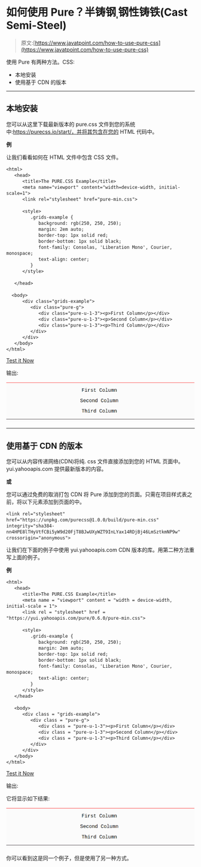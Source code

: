 # 如何使用 Pure？半铸钢ˌ钢性铸铁(Cast Semi-Steel)

> 原文:[https://www.javatpoint.com/how-to-use-pure-css](https://www.javatpoint.com/how-to-use-pure-css)

使用 Pure 有两种方法。CSS:

*   本地安装
*   使用基于 CDN 的版本

* * *

## 本地安装

您可以从这里下载最新版本的 pure.css 文件到您的系统中:https://purecss.io/start/，并将其包含在您的 HTML 代码中。

**例**

让我们看看如何在 HTML 文件中包含 CSS 文件。

```
<html>
   <head>
      <title>The PURE.CSS Example</title>
      <meta name="viewport" content="width=device-width, initial-scale=1">
      <link rel="stylesheet" href="pure-min.css">

      <style>
         .grids-example {
            background: rgb(250, 250, 250);
            margin: 2em auto;
            border-top: 1px solid red;
            border-bottom: 1px solid black;			
            font-family: Consolas, 'Liberation Mono', Courier, monospace;
            text-align: center;					
         }
      </style>

   </head>

  <body>
      <div class="grids-example">
         <div class="pure-g">
            <div class="pure-u-1-3"><p>First Column</p></div>
            <div class="pure-u-1-3"><p>Second Column</p></div>
            <div class="pure-u-1-3"><p>Third Column</p></div>
         </div>
      </div>
   </body>
</html> 

```

[Test it Now](https://www.javatpoint.com/oprweb/test.jsp?filename=purecsshowtousepurecss1)

输出:

![PureCSS How to use pure css 1](img/011a00e86d921a5d0334f291d848e128.png)

* * *

## 使用基于 CDN 的版本

您可以从内容传递网络(CDN)将纯. css 文件直接添加到您的 HTML 页面中。yui.yahooapis.com 提供最新版本的内容。

**或**

您可以通过免费的取消打包 CDN 将 Pure 添加到您的页面。只需在项目样式表之前，将以下<link>元素添加到页面的中。

```
<link rel="stylesheet" 
href="https://unpkg.com/purecss@1.0.0/build/pure-min.css" integrity="sha384-nn4HPE8lTHyVtfCBi5yW9d20FjT8BJwUXyWZT9InLYax14RDjBj46LmSztkmNP9w" 
crossorigin="anonymous">

```

让我们在下面的例子中使用 yui.yahooapis.com CDN 版本的库。用第二种方法重写上面的例子。

**例**

```
<html>
   <head>
      <title>The PURE.CSS Example</title>
      <meta name = "viewport" content = "width = device-width, initial-scale = 1">
      <link rel = "stylesheet" href = "https://yui.yahooapis.com/pure/0.6.0/pure-min.css">

      <style>
         .grids-example {
            background: rgb(250, 250, 250);
            margin: 2em auto;
            border-top: 1px solid red;
            border-bottom: 1px solid black;			
            font-family: Consolas, 'Liberation Mono', Courier, monospace;
            text-align: center;					
         }
      </style>
   </head>

   <body>
      <div class = "grids-example">
         <div class = "pure-g">
            <div class = "pure-u-1-3"><p>First Column</p></div>
            <div class = "pure-u-1-3"><p>Second Column</p></div>
            <div class = "pure-u-1-3"><p>Third Column</p></div>
         </div>
      </div>
   </body>
</html>

```

[Test it Now](https://www.javatpoint.com/oprweb/test.jsp?filename=purecsshowtousepurecss2)

输出:

它将显示如下结果:

![PureCSS How to use pure css 2](img/3e63267f7d428d76cd3da3ab05a4699b.png)

你可以看到这是同一个例子，但是使用了另一种方式。